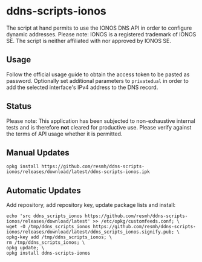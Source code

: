 # ddns-scripts-ionos
The script at hand permits to use the IONOS DNS API in order to configure dynamic addresses. Please note: IONOS is a registered trademark of IONOS SE. The script is neither affiliated with nor approved by IONOS SE.

## Usage
Follow the official usage guide to obtain the access token to be pasted as password. Optionally set additional parameters to ```privatedual``` in order to add the selected interface's IPv4 address to the DNS record.

## Status
Please note: This application has been subjected to non-exhaustive internal tests and is therefore **not** cleared for productive use. Please verify against the terms of API usage whether it is permitted.

## Manual Updates
```opkg install https://github.com/resmh/ddns-scripts-ionos/releases/download/latest/ddns-scripts-ionos.ipk```

## Automatic Updates
Add repository, add repository key, update package lists and install:

```
echo 'src ddns_scripts_ionos https://github.com/resmh/ddns-scripts-ionos/releases/download/latest' >> /etc/opkg/customfeeds.conf; \
wget -O /tmp/ddns_scripts_ionos https://github.com/resmh/ddns-scripts-ionos/releases/download/latest/ddns_scripts_ionos.signify.pub; \
opkg-key add /tmp/ddns_scripts_ionos; \
rm /tmp/ddns_scripts_ionos; \
opkg update; \
opkg install ddns-scripts-ionos
```
